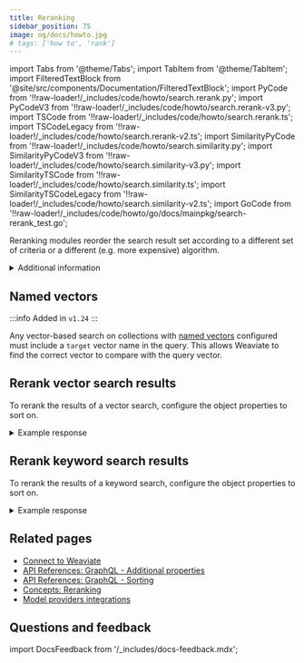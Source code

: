 ```yaml
---
title: Reranking
sidebar_position: 75
image: og/docs/howto.jpg
# tags: ['how to', 'rank']
---
```


import Tabs from '@theme/Tabs';
import TabItem from '@theme/TabItem';
import FilteredTextBlock from '@site/src/components/Documentation/FilteredTextBlock';
import PyCode from '!!raw-loader!/_includes/code/howto/search.rerank.py';
import PyCodeV3 from '!!raw-loader!/_includes/code/howto/search.rerank-v3.py';
import TSCode from '!!raw-loader!/_includes/code/howto/search.rerank.ts';
import TSCodeLegacy from '!!raw-loader!/_includes/code/howto/search.rerank-v2.ts';
import SimilarityPyCode from '!!raw-loader!/_includes/code/howto/search.similarity.py';
import SimilarityPyCodeV3 from '!!raw-loader!/_includes/code/howto/search.similarity-v3.py';
import SimilarityTSCode from '!!raw-loader!/_includes/code/howto/search.similarity.ts';
import SimilarityTSCodeLegacy from '!!raw-loader!/_includes/code/howto/search.similarity-v2.ts';
import GoCode from '!!raw-loader!/_includes/code/howto/go/docs/mainpkg/search-rerank_test.go';



Reranking modules reorder the search result set according to a different set of criteria or a different (e.g. more expensive) algorithm.

<details>
  <summary>
    Additional information
  </summary>

**Configure reranking**

To rerank search results, enable a reranker [model integration](../model-providers/index.md) for your collection.

A collection can have multiple rerankers. If multiple `reranker` modules are enabled, specify the module you want to use in the `moduleConfig` section of your schema.

</details>

## Named vectors

:::info Added in `v1.24`
:::

Any vector-based search on collections with [named vectors](../config-refs/schema/multi-vector.md) configured must include a `target` vector name in the query. This allows Weaviate to find the correct vector to compare with the query vector.

<Tabs groupId="languages">
  <TabItem value="py" label="Python Client v4">
    <FilteredTextBlock
      text={SimilarityPyCode}
      startMarker="# NamedVectorNearTextPython"
      endMarker="# END NamedVectorNearTextPython"
      language="python"
    />
  </TabItem>

  <TabItem value="py3" label="Python Client v3">
    <FilteredTextBlock
      text={SimilarityPyCodeV3}
      startMarker="# NamedVectorNearTextPython"
      endMarker="# END NamedVectorNearTextPython"
      language="pyv3"
    />
  </TabItem>

  <TabItem value="js" label="JS/TS Client v3">
    <FilteredTextBlock
      text={SimilarityTSCode}
      startMarker="// NamedVectorNearText"
      endMarker="// END NamedVectorNearText"
      language="ts"
    />
  </TabItem>

  <TabItem value="js2" label="JS/TS Client v2">
    <FilteredTextBlock
      text={SimilarityTSCodeLegacy}
      startMarker="// NamedVectorNearText"
      endMarker="// END NamedVectorNearText"
      language="tsv2"
    />
  </TabItem>

  <TabItem value="go" label="Go">
    <FilteredTextBlock
      text={GoCode}
      startMarker="// START NamedVectorNearText"
      endMarker="// END NamedVectorNearText"
      language="gonew"
    />
  </TabItem>

  <TabItem value="graphql" label="GraphQL">
    <FilteredTextBlock
      text={SimilarityPyCodeV3}
      startMarker="# NamedVectorNearTextGraphql"
      endMarker="# END NamedVectorNearTextGraphql"
      language="graphql"
    />
  </TabItem>
</Tabs>

## Rerank vector search results

To rerank the results of a vector search, configure the object properties to sort on.

<Tabs groupId="languages">
  <TabItem value="py" label="Python Client v4">
    <FilteredTextBlock
      text={PyCode}
      startMarker="# START nearTextRerank Python"
      endMarker="# END nearTextRerank Python"
      language="py"
    />
  </TabItem>

  <TabItem value="py3" label="Python Client v3">
    <FilteredTextBlock
      text={PyCodeV3}
      startMarker="# START nearTextRerank Python"
      endMarker="# END nearTextRerank Python"
      language="pyv3"
    />
  </TabItem>

  <TabItem value="js" label="JS/TS Client v3">
    <FilteredTextBlock
      text={TSCode}
      startMarker="// START RerankNearText"
      endMarker="// END RerankNearText"
      language="ts"
    />
  </TabItem>

  <TabItem value="js2" label="JS/TS Client v2">
    <FilteredTextBlock
      text={TSCodeLegacy}
      startMarker="// START RerankNearText"
      endMarker="// END RerankNearText"
      language="tsv2"
    />
  </TabItem>

  <TabItem value="go" label="Go">
    <FilteredTextBlock
      text={GoCode}
      startMarker="// START RerankNearText"
      endMarker="// END RerankNearText"
      language="gonew"
    />
  </TabItem>

  <TabItem value="graphql" label="GraphQL">
    <FilteredTextBlock
      text={PyCodeV3}
      startMarker="# START nearTextRerank GraphQL"
      endMarker="# END nearTextRerank GraphQL"
      language="graphql"
    />
  </TabItem>
</Tabs>

<details>
  <summary>Example response</summary>

The response should look like this:

  <FilteredTextBlock
    text={PyCodeV3}
    startMarker="# START Expected nearTextRerank results"
    endMarker="# END Expected nearTextRerank results"
    language="json"
  />

</details>

## Rerank keyword search results

To rerank the results of a keyword search, configure the object properties to sort on.

<Tabs groupId="languages">
  <TabItem value="py" label="Python Client v4">
    <FilteredTextBlock
      text={PyCode}
      startMarker="# START bm25Rerank Python"
      endMarker="# END bm25Rerank Python"
      language="py"
    />
  </TabItem>

  <TabItem value="py3" label="Python Client v3">
    <FilteredTextBlock
      text={PyCodeV3}
      startMarker="# START bm25Rerank Python"
      endMarker="# END bm25Rerank Python"
      language="pyv3"
    />
  </TabItem>

  <TabItem value="js" label="JS/TS Client v3">
    <FilteredTextBlock
      text={TSCode}
      startMarker="// START bm25Rerank"
      endMarker="// END bm25Rerank"
      language="ts"
    />
  </TabItem>

  <TabItem value="js2" label="JS/TS Client v2">
    <FilteredTextBlock
      text={TSCodeLegacy}
      startMarker="// START bm25Rerank"
      endMarker="// END bm25Rerank"
      language="tsv2"
    />
  </TabItem>

  <TabItem value="go" label="Go">
    <FilteredTextBlock
      text={GoCode}
      startMarker="// START bm25Rerank"
      endMarker="// END bm25Rerank"
      language="gonew"
    />
  </TabItem>

  <TabItem value="graphql" label="GraphQL">
    <FilteredTextBlock
      text={PyCodeV3}
      startMarker="# START bm25Rerank GraphQL"
      endMarker="# END bm25Rerank GraphQL"
      language="graphql"
    />
  </TabItem>
</Tabs>

<details>
  <summary>Example response</summary>

The response should look like this:

  <FilteredTextBlock
    text={PyCodeV3}
    startMarker="# START Expected bm25Rerank results"
    endMarker="# END Expected bm25Rerank results"
    language="json"
  />

</details>

## Related pages

- [Connect to Weaviate](/weaviate/connections/index.mdx)
- [API References: GraphQL - Additional properties](../api/graphql/additional-properties.md#rerank)
- [API References: GraphQL - Sorting](/weaviate/api/graphql/additional-operators#sorting-api)
- [Concepts: Reranking](../concepts/reranking.md)
- [Model providers integrations](../model-providers/index.md)

## Questions and feedback

import DocsFeedback from '/_includes/docs-feedback.mdx';

<DocsFeedback/>
